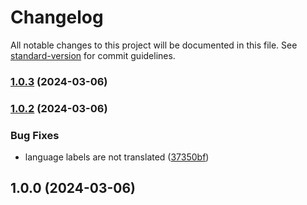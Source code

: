 # Changelog

All notable changes to this project will be documented in this file. See [standard-version](https://github.com/conventional-changelog/standard-version) for commit guidelines.

### [1.0.3](https://github.com/UpAssist/neos-recaptcha/compare/1.0.2...1.0.3) (2024-03-06)

### [1.0.2](https://github.com/UpAssist/neos-recaptcha/compare/1.0.1...1.0.2) (2024-03-06)


### Bug Fixes

* language labels are not translated ([37350bf](https://github.com/UpAssist/neos-recaptcha/commit/37350bfdd2fb73491be8e62cacaec2f5b630ca08))

## 1.0.0 (2024-03-06)

